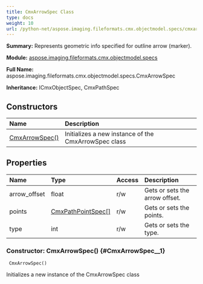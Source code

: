```yaml
---
title: CmxArrowSpec Class
type: docs
weight: 10
url: /python-net/aspose.imaging.fileformats.cmx.objectmodel.specs/cmxarrowspec/
---
```


**Summary:** Represents geometric info specified for outline arrow (marker).

**Module:** [aspose.imaging.fileformats.cmx.objectmodel.specs](/imaging/python-net/aspose.imaging.fileformats.cmx.objectmodel.specs/)

**Full Name:** aspose.imaging.fileformats.cmx.objectmodel.specs.CmxArrowSpec

**Inheritance:** ICmxObjectSpec, CmxPathSpec

## **Constructors**
| **Name** | **Description** |
| :- | :- |
| [CmxArrowSpec()](#CmxArrowSpec__1) | Initializes a new instance of the CmxArrowSpec class |
## **Properties**
| **Name** | **Type** | **Access** | **Description** |
| :- | :- | :- | :- |
| arrow_offset | float | r/w | Gets or sets the arrow offset. |
| points | [CmxPathPointSpec[]](/imaging/python-net/aspose.imaging.fileformats.cmx.objectmodel.specs/cmxpathpointspec) | r/w | Gets or sets the points. |
| type | int | r/w | Gets or sets the type. |


### Constructor: CmxArrowSpec() {#CmxArrowSpec__1}


```
 CmxArrowSpec() 
```

Initializes a new instance of the CmxArrowSpec class

